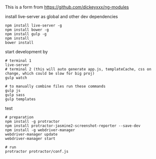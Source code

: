 This is a form from https://github.com/dickeyxxx/ng-modules

install live-server as global and other dev dependencies

    npm install live-server -g
    npm install bower -g
    npm install gulp -g
    npm install
    bower install

start development by

    # terminal 1
    live-server
    # terminal 2 (this will auto generate app.js, templateCache, css on change, which could be slow for big proj)
    gulp watch

    # to manually combine files run these commands
    gulp js
    gulp sass
    gulp templates

test

    # preparation
    npm install -g protractor
    npm install protractor-jasmine2-screenshot-reporter --save-dev
    npm install -g webdriver-manager
    webdriver-manager update
    webdriver-manager start

    # run
    protractor protractor/conf.js

